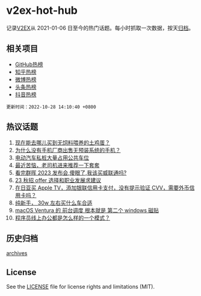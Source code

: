 # v2ex-hot-hub

 记录[V2EX](https://www.v2ex.com/)从 2021-01-06 日至今的热门话题。每小时抓取一次数据，按天[归档](archives)。
 
 ## 相关项目

- [GitHub热榜](https://github.com/snaildev/github-hot-hub)
- [知乎热榜](https://github.com/snaildev/zhihu-hot-hub)
- [微博热榜](https://github.com/snaildev/weibo-hot-hub)
- [头条热榜](https://github.com/snaildev/toutiao-hot-hub)
- [抖音热榜](https://github.com/snaildev/douyin-hot-hub)


 `更新时间：2022-10-28 14:10:40 +0800`

## 热议话题

1. [现在能去哪儿买到无饲料喂养的土鸡蛋？](https://www.v2ex.com/t/890560)
1. [为什么没有手机厂商出售无预装系统的手机？](https://www.v2ex.com/t/890465)
1. [电动汽车私桩大量占用公共车位](https://www.v2ex.com/t/890566)
1. [最近苦恼，老司机进来推荐一下套套](https://www.v2ex.com/t/890583)
1. [看完群晖 2023 发布会,傻眼了,我该买威联通吗?](https://www.v2ex.com/t/890579)
1. [23 秋招 offer 选择和职业发展求建议](https://www.v2ex.com/t/890438)
1. [在日亚买 Apple TV，添加银联信用卡支付，没有提示验证 CVV，需要外币信用卡吗？](https://www.v2ex.com/t/890558)
1. [纯新手， 30w 左右买什么车合适](https://www.v2ex.com/t/890619)
1. [macOS Ventura 的 前台调度 根本就是 第二个 windows 磁贴](https://www.v2ex.com/t/890577)
1. [程序员线上办公都是怎么样的一个模式？](https://www.v2ex.com/t/890573)

## 历史归档

[archives](archives)

## License

See the [LICENSE](LICENSE) file for license rights and limitations (MIT).
